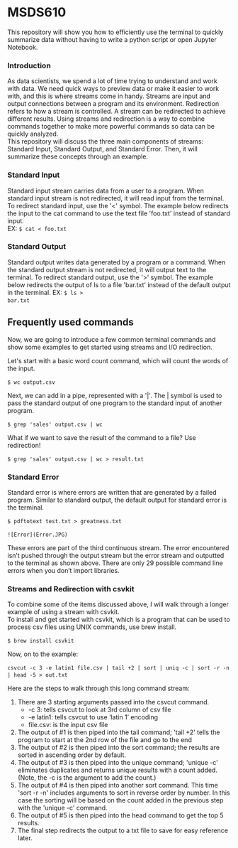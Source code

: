 # MSDS610
This repository will show you how to efficiently use the terminal to quickly summarize data without having to write a python script or open Jupyter Notebook.
### Introduction
As data scientists, we spend a lot of time trying to understand and work with data.  We need quick ways to preview data or make it easier to work with, and this is where streams come in handy.  Streams are input and output connections between a program and its environment.  Redirection refers to how a stream is controlled.  A stream can be redirected to achieve different results.  Using streams and redirection is a way to combine commands together to make more  powerful commands so data can be quickly analyzed.  
This repository will discuss the three main components of streams:  Standard Input, Standard Output, and Standard Error.  Then, it will summarize these concepts through an example.  
### Standard Input
Standard input stream carries data from a user to a program.  When standard input stream is not redirected, it will read input from the terminal.  
To redirect standard input, use the '<' symbol.  The example below redirects the input to the cat command to use the text file 'foo.txt' instead of standard input.  
EX:  <code>$ cat \< foo.txt</code>
### Standard Output
Standard output writes data generated by a program or a command. When the standard output stream is not redirected, it will output text to the terminal.
To redirect standard output, use the '>' symbol. The example below redirects the output of ls to a file 'bar.txt' instead of the default output in the terminal.
EX:  <code>$ ls > bar.txt</code>
## Frequently used commands
Now, we are going to introduce a few common terminal commands and show some examples to get started using streams and I/O redirection.  
    
Let's start with a basic word count command, which will count the words of the input.
<pre><code>$ wc output.csv</code></pre>
Next, we can add in a pipe, represented with a '|'.  The | symbol is used to pass the standard output of one program to the standard input of another program.  
<pre><code>$ grep 'sales' output.csv | wc</code></pre> 
What if we want to save the result of the command to a file?  Use redirection!  
<pre><code>$ grep 'sales' output.csv | wc > result.txt </code></pre>  
### Standard Error
Standard error is where errors are written that are generated by a failed program.  Similar to standard output, the default output for standard error is the terminal.  
<pre><code>$ pdftotext test.txt > greatness.txt </code></pre> 
    ![Error](Error.JPG)
These errors are part of the third continuous stream. The error encountered isn’t pushed through the output stream but the error stream and outputted to the terminal as shown above. There are only 29 possible command line errors when you don’t import libraries. 
### Streams and Redirection with csvkit
To combine some of the items discussed above, I will walk through a longer example of using a stream with csvkit.  
To install and get started with csvkit, which is a program that can be used to process csv files using UNIX commands, use brew install.  
<pre><code>$ brew install csvkit</code></pre>  
Now, on to the example:
<pre><code>csvcut -c 3 -e latin1 file.csv | tail +2 | sort | uniq -c | sort -r -n | head -5 > out.txt</code></pre> 
Here are the steps to walk through this long command stream:  
1.  There are 3 starting arguments passed into the csvcut command.  
    -  -c 3: tells csvcut to look at 3rd column of csv file
    - -e latin1: tells csvcut to use ‘latin 1’ encoding
    - file.csv:  is the input csv file
2.  The output of #1 is then piped into the tail command; 'tail +2' tells the program to start at the 2nd row of the file and go to the end
3.  The output of #2 is then piped into the sort command; the results are sorted in ascending order by default.
4.  The output of #3 is then piped into the unique command; 'unique -c' eliminates duplicates and returns unique results with a count added.  (Note, the -c is the argument to add the count.)
5.  The output of #4 is then piped into another sort command.  This time 'sort -r -n' includes arguments to sort in reverse order by number.  In this case the sorting will be based on the count added in the previous step with the 'unique -c' command.
6.  The output of #5 is then piped into the head command to get the top 5 results.
7.  The final step redirects the output to a txt file to save for easy reference later.

    



